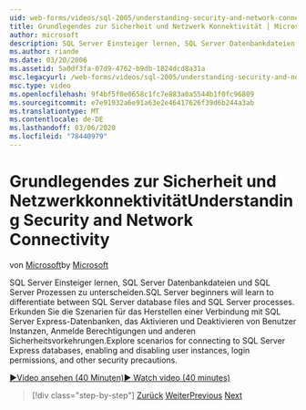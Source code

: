 ```yaml
---
uid: web-forms/videos/sql-2005/understanding-security-and-network-connectivity
title: Grundlegendes zur Sicherheit und Netzwerk Konnektivität | Microsoft-Dokumentation
author: microsoft
description: SQL Server Einsteiger lernen, SQL Server Datenbankdateien und SQL Server Prozessen zu unterscheiden. Erkunden Sie die Szenarien für das Herstellen einer Verbindung mit SQL Server E...
ms.author: riande
ms.date: 03/20/2006
ms.assetid: 5a0df3fa-07d9-4762-b9db-1824dcd8a31a
msc.legacyurl: /web-forms/videos/sql-2005/understanding-security-and-network-connectivity
msc.type: video
ms.openlocfilehash: 9f4bf5f0e0658c1fc7e883a0a5544b1f0fc96809
ms.sourcegitcommit: e7e91932a6e91a63e2e46417626f39d6b244a3ab
ms.translationtype: MT
ms.contentlocale: de-DE
ms.lasthandoff: 03/06/2020
ms.locfileid: "78440979"
---
```

# <a name="understanding-security-and-network-connectivity"></a><span data-ttu-id="2f253-104">Grundlegendes zur Sicherheit und Netzwerkkonnektivität</span><span class="sxs-lookup"><span data-stu-id="2f253-104">Understanding Security and Network Connectivity</span></span>

<span data-ttu-id="2f253-105">von [Microsoft](https://github.com/microsoft)</span><span class="sxs-lookup"><span data-stu-id="2f253-105">by [Microsoft](https://github.com/microsoft)</span></span>

<span data-ttu-id="2f253-106">SQL Server Einsteiger lernen, SQL Server Datenbankdateien und SQL Server Prozessen zu unterscheiden.</span><span class="sxs-lookup"><span data-stu-id="2f253-106">SQL Server beginners will learn to differentiate between SQL Server database files and SQL Server processes.</span></span> <span data-ttu-id="2f253-107">Erkunden Sie die Szenarien für das Herstellen einer Verbindung mit SQL Server Express-Datenbanken, das Aktivieren und Deaktivieren von Benutzer Instanzen, Anmelde Berechtigungen und anderen Sicherheitsvorkehrungen.</span><span class="sxs-lookup"><span data-stu-id="2f253-107">Explore scenarios for connecting to SQL Server Express databases, enabling and disabling user instances, login permissions, and other security precautions.</span></span>

[<span data-ttu-id="2f253-108">&#9654;Video ansehen (40 Minuten)</span><span class="sxs-lookup"><span data-stu-id="2f253-108">&#9654; Watch video (40 minutes)</span></span>](https://channel9.msdn.com/Blogs/ASP-NET-Site-Videos/understanding-security-and-network-connectivity)

> [!div class="step-by-step"]
> <span data-ttu-id="2f253-109">[Zurück](more-structured-query-language.md)
> [Weiter](connecting-your-web-application-to-sql-server-2005-express-edition.md)</span><span class="sxs-lookup"><span data-stu-id="2f253-109">[Previous](more-structured-query-language.md)
[Next](connecting-your-web-application-to-sql-server-2005-express-edition.md)</span></span>
